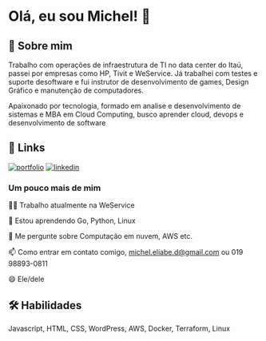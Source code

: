 
# Olá, eu sou Michel! 👋


## 🚀 Sobre mim

Trabalho com operações de infraestrutura de TI no data center do Itaú, passei por empresas como HP, Tivit e WeService.
Já trabalhei com testes e suporte desoftware e fui instrutor de desenvolvimento de games, Design Gráfico e manutenção de computadores.

Apaixonado por tecnologia, formado em analise e desenvolvimento de sistemas e MBA em Cloud Computing,  busco aprender cloud, devops e desenvolvimento de software
## 🔗 Links
[![portfolio](https://img.shields.io/badge/BLOG-000?style=for-the-badge&logo=ko-fi&logoColor=white)](https://micheldias.com/)
[![linkedin](https://img.shields.io/badge/linkedin-0A66C2?style=for-the-badge&logo=linkedin&logoColor=white)](https://www.linkedin.com/in/micheleliabedias)


### Um pouco mais de mim

👩‍💻 Trabalho atualmente na WeService

🧠 Estou aprendendo Go, Python, Linux

💬 Me pergunte sobre Computação em nuvem, AWS etc.

📫 Como entrar em contato comigo, michel.eliabe.d@gmail.com ou  019 98893-0811

😄 Ele/dele



## 🛠 Habilidades
Javascript, HTML, CSS, WordPress, AWS, Docker, Terraform, Linux